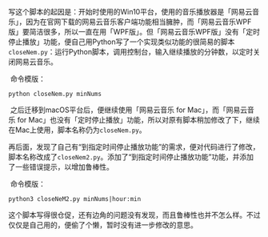 ​		写这个脚本的起因是：开始时使用的Win10平台，使用的音乐播放器是「网易云音乐」，因为在官网下载的网易云音乐客户端功能相当臃肿，而「网易云音乐WPF版」要简洁很多，所以一直在用「WPF版」。但「网易云音乐WPF版」没有「定时停止播放」功能，便自己用Python写了一个实现类似功能的很简易的脚本`closeNem.py`：运行Python脚本，调用控制台，输入继续播放的分钟数，以定时关闭网易云音乐。

​		命令模版：

```shell
python closeNem.py minNums
```

​		之后迁移到macOS平台后，便继续使用「网易云音乐 for Mac」，而「网易云音乐 for Mac」也没有「定时停止播放」功能，所以对原有脚本稍加修改了下，继续在Mac上使用，脚本名称仍为`closeNem.py`。

​		再后面，发现了自己有“到指定时间停止播放功能”的需求，便对代码进行了修改，脚本名称改成了`closeNem2.py`。添加了“到指定时间停止播放功能”功能，并添加了一些错误提示，以增加鲁棒性。

​		命令模版：

```shell
python3 closeNeM2.py minNums|hour:min
```



​		这个脚本写得很仓促，还有边角的问题没有发现，而且鲁棒性也并不怎么样。不过仅仅是自己用的，便偷了个懒，暂时没有进一步修改的意思。

